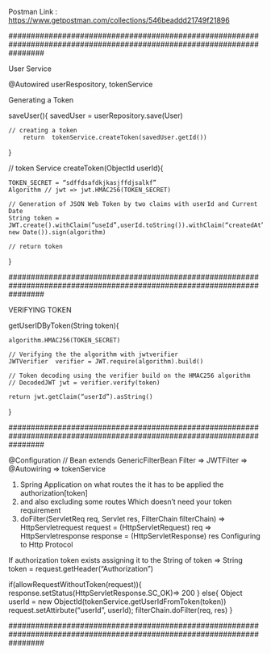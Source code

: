 Postman Link : https://www.getpostman.com/collections/546beaddd21749f21896




########################################################################################################################

User Service

@Autowired userRespository, tokenService



Generating a Token

saveUser(){
savedUser = userRepository.save(User)

	// creating a token 
        return  tokenService.createToken(savedUser.getId())

}

// token Service
createToken(ObjectId userId){

	TOKEN_SECRET = “sdffdsafdkjkasjffdjsalkf”
	Algorithm // jwt => jwt.HMAC256(TOKEN_SECRET)

	// Generation of JSON Web Token by two claims with userId and Current Date
	String token = JWT.create().withClaim(“useId”,userId.toString()).withClaim(“createdAt”, new Date()).sign(algorithm)

	// return token 


}

########################################################################################################################

VERIFYING TOKEN


getUserIDByToken(String token){

	algorithm.HMAC256(TOKEN_SECRET)
	
	// Verifying the the algorithm with jwtverifier
	JWTVerifier  verifier = JWT.require(algorithm).build()

	// Token decoding using the verifier build on the HMAC256 algorithm
	// DecodedJWT jwt = verifier.verify(token)

	return jwt.getClaim(“userId”).asString()
}

########################################################################################################################


@Configuration // Bean  extends GenericFilterBean
Filter => JWTFilter =>
@Autowiring => tokenService
1. Spring Application on what routes the it has to be applied the authorization[token]
2. and also excluding some routes Which doesn’t need your token requirement
3. doFilter(ServletReq req, Servlet res, FilterChain filterChain)
   => HttpServletrequest request = (HttpServletRequest) req
   => HttpServletresponse response = (HttpServletResponse) res
   Configuring to Http Protocol

If authorization token exists assigning it to the String of token
=> String token = request.getHeader(“Authorization”)

if(allowRequestWithoutToken(request)){
response.setStatus(HttpServletResponse.SC_OK)=> 200
}
else{
Object userId = new ObjectId(tokenService.getUserIdFromToken(token))
request.setAttirbute(“userId”, userId);
filterChain.doFilter(req, res)
}

########################################################################################################################

